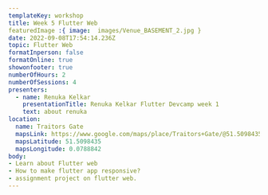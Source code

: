 ```yaml
---
templateKey: workshop
title: Week 5 Flutter Web
featuredImage :{ image:  images/Venue_BASEMENT_2.jpg }
date: 2022-09-08T17:54:14.236Z
topic: Flutter Web
formatInperson: false
formatOnline: true
showonfooter: true
numberOfHours: 2
numberOfSessions: 4
presenters:
  - name: Renuka Kelkar
    presentationTitle: Renuka Kelkar Flutter Devcamp week 1
    text: about renuka
location:
  name: Traitors Gate
  mapsLink: https://www.google.com/maps/place/Traitors+Gate/@51.5098435,-0.0788842,19z/data=!4m5!3m4!1s0x4876030dd752a1c5:0x4a35f7c87ee9c96!8m2!3d51.5098435!4d-0.0784241
  mapsLatitude: 51.5098435
  mapsLongitude: 0.0788842
body:
- Learn about Flutter web
- How to make flutter app responsive?
- assignment project on flutter web.
---
```

